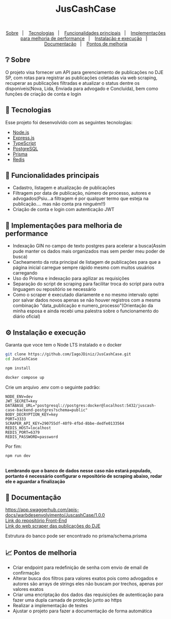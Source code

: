 <h1 align="center">JusCashCase</h1>

<br/>

<p align="center">
<a href="#-sobre">Sobre</a>&nbsp;&nbsp;&nbsp;|&nbsp;&nbsp;&nbsp;
<a href="#-tecnologias">Tecnologias</a>&nbsp;&nbsp;&nbsp;|&nbsp;&nbsp;&nbsp;
<a href="#-funcionalidades-principais">Funcionalidades principais</a>&nbsp;&nbsp;&nbsp;|&nbsp;&nbsp;&nbsp;
<a href="#-implementações-para-melhoria-de-performance">Implementações para melhoria de performance</a>&nbsp;&nbsp;&nbsp;|&nbsp;&nbsp;&nbsp;
<a href="#%EF%B8%8F-instalação-e-execução">Instalação e execução</a>&nbsp;&nbsp;&nbsp;|&nbsp;&nbsp;&nbsp;
<a href="#-documentação">Documentação</a>&nbsp;&nbsp;&nbsp;|&nbsp;&nbsp;&nbsp;
<a href="#-pontos-de-melhoria">Pontos de melhoria</a>

</p>

## ❔ Sobre
<p>O projeto visa fornecer um API para gerenciamento de publicações no DJE SP, com rotas para registrar as publicações coletadas via web scraping, recuperar as publicações filtradas e atualizar o status dentre os disponíveis(Nova, Lida, Enviada para advogado e Concluída), bem como funções de criação de conta e login</p>


## 🔧 Tecnologias

Esse projeto foi desenvolvido com as seguintes tecnologias:

- [Node.js](https://nodejs.org/en/)
- [Express.js](https://expressjs.com/)
- [TypeScript](https://www.typescriptlang.org/)
- [PostgreSQL](https://www.postgresql.org/)
- [Prisma](https://www.prisma.io/)
- [Redis](https://www.redis.io/)

## 🧠 Funcionalidades principais

  - Cadastro, listagem e atualização de publicações
  - Filtragem por data de publicação, número de processo, autores e advogados(Psiu...a filtragem é por qualquer termo que esteja na publicação.... mas não conta pra ninguém!!)
  - Criação de conta e login com autenticação JWT

## 🚀 Implementações para melhoria de performance

  - Indexação GIN no campo de texto postgres para acelerar a busca(Assim pude manter os dados mais organizados mas sem perder meu poder de busca)
  - Cacheamento da rota principal de listagem de publicações para que a página inicial carregue sempre rápido mesmo com muitos usuários carregando
  - Uso do Prisma e indexação para agilizar as requisições
  - Separação do script de scraping para facilitar troca do script para outra linguagem ou repositório se necessário
  - Como o scraper é executado diariamente e no mesmo intervalo optei por salvar dados novos apenas se não houver registros com a mesma combinação "data_publicação e numero_processo"(Orientação da minha esposa e ainda recebi uma palestra sobre o funcionamento do diário oficial)

## ⚙️ Instalação e execução
  <p>Garanta que voce tem o Node LTS instalado e o docker</p>
  
  ```bash
git clone https://github.com/IagoJDiniz/JusCashCase.git
cd JusCashCase

npm install

docker compose up
```

  <p>Crie um arquivo .env com o seguinte padrão:</p>
  
  
  ``` 
  NODE_ENV=dev
  JWT_SECRET=key
  DATABASE_URL="postgresql://postgres:docker@localhost:5432/juscash-case-backend-postgres?schema=public"
  BODY_DECRYPTION_KEY=key
  PORT=3333
  SCRAPER_API_KEY=290755df-40f9-4fbd-8bbe-dedfe0133564
  REDIS_HOST=localhost
  REDIS_PORT=6379
  REDIS_PASSWORD=password
  ```

  <p>Por fim:</p>
   
  ``` 
  npm run dev
```
  <br/>
  <strong>Lembrando que o banco de dados nesse caso não estará populado, portanto é necessário configurar o repositório de scraping abaixo, rodar ele e aguardar a finalização</strong>

## 📄 Documentação
https://app.swaggerhub.com/apis-docs/warbdesenvolvimento/JuscashCase/1.0.0
<br/>
[Link do repositório Front-End](https://github.com/IagoJDiniz/juscash-front/)
<br/>
[Link do web scraper das publicações do DJE](https://github.com/IagoJDiniz/dje-scraping)
<br/>
<p>Estrutura do banco pode ser encontrado no prisma/schema.prisma</p>


## 📈 Pontos de melhoria
  - Criar endpoint para redefinição de senha com envio de email de confirmação
  - Alterar busca dos filtros para valores exatos pois como advogados e autores são arrays de strings eles não buscam por trechos, apenas por valores exatos
  - Criar uma encriptação dos dados das requisições de autenticação para fazer uma dupla camada de proteção junto ao https
  - Realizar a implementação de testes
  - Ajustar o projeto para fazer a documentação de forma automática

